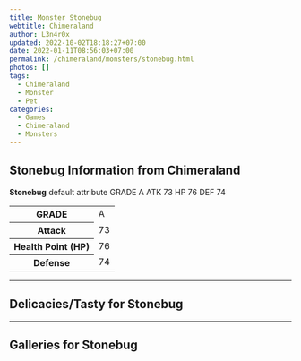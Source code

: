 ```yaml
---
title: Monster Stonebug
webtitle: Chimeraland
author: L3n4r0x
updated: 2022-10-02T18:18:27+07:00
date: 2022-01-11T08:56:03+07:00
permalink: /chimeraland/monsters/stonebug.html
photos: []
tags:
  - Chimeraland
  - Monster
  - Pet
categories:
  - Games
  - Chimeraland
  - Monsters
---
```


<section id="bootstrap-wrapper"><link rel="stylesheet" href="https://rawcdn.githack.com/dimaslanjaka/Web-Manajemen/0c3b5aa1813bd4abcd2c11bf3e37928b15c28664/css/bootstrap-5-3-0-alpha3-wrapper.css"/><h2 id="attribute">Stonebug Information from Chimeraland</h2><p><b>Stonebug</b> default attribute GRADE A ATK 73 HP 76 DEF 74<table><tr><th>GRADE</th><td>A</td></tr><tr><th>Attack</th><td>73</td></tr><tr><th>Health Point (HP)</th><td>76</td></tr><tr><th>Defense</th><td>74</td></tr></table></p><hr/><h2 id="delicacies">Delicacies/Tasty for Stonebug</h2><div class="text-white bg-dark"></div><hr/><div id="gallery"><h2>Galleries for Stonebug</h2><div class="row"></div></div></section>